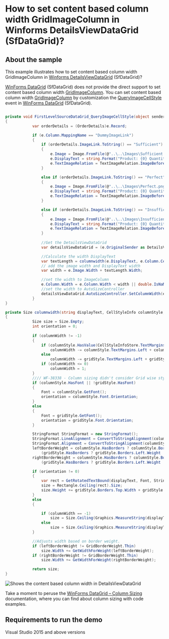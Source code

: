 # How to set content based column width GridImageColumn in Winforms DetailsViewDataGrid (SfDataGrid)?

## About the sample
This example illustrates how to set content based column width GridImageColumn in [Winforms DetailsViewDataGrid](https://www.syncfusion.com/winforms-ui-controls/datagrid) (SfDataGrid)? 

[WinForms DataGrid](https://www.syncfusion.com/winforms-ui-controls/datagrid) (SfDataGrid) does not provide the direct support to set content based column width [GridImageColumn](https://help.syncfusion.com/cr/windowsforms/Syncfusion.WinForms.DataGrid.GridImageColumn.html). You can set content based column width [GridImageColumn](https://help.syncfusion.com/cr/windowsforms/Syncfusion.WinForms.DataGrid.GridImageColumn.html) by customization the [QueryImageCellStyle](https://help.syncfusion.com/cr/windowsforms/Syncfusion.WinForms.DataGrid.SfDataGrid.html#Syncfusion_WinForms_DataGrid_SfDataGrid_QueryImageCellStyle) event in [WinForms DataGrid](https://www.syncfusion.com/winforms-ui-controls/datagrid) (SfDataGrid).

```C#

private void FirstLevelSourceDataGrid_QueryImageCellStyle(object sender, Syncfusion.WinForms.DataGrid.Events.QueryImageCellStyleEventArgs e)
{
            var orderDetails = (OrderDetails)e.Record;

            if (e.Column.MappingName == "DummyImageLink")
            {
                if (orderDetails.ImageLink.ToString() == "Sufficient")
                {
                    e.Image = Image.FromFile(@"..\..\Images\Sufficient.png");
                    e.DisplayText = string.Format("Product: {0} Quantity: {1} Discount: {2}", orderDetails.ProductID, orderDetails.Quantity, orderDetails.Discount);
                    e.TextImageRelation = TextImageRelation.ImageBeforeText;
                }

                else if (orderDetails.ImageLink.ToString() == "Perfect")
                {
                    e.Image = Image.FromFile(@"..\..\Images\Perfect.png");
                    e.DisplayText = string.Format("Product: {0} Quantity: {1} Discount: {2}", orderDetails.ProductID, orderDetails.Quantity, orderDetails.Discount);
                    e.TextImageRelation = TextImageRelation.ImageBeforeText;
                }

                else if (orderDetails.ImageLink.ToString() == "Insufficient")
                {
                    e.Image = Image.FromFile(@"..\..\Images\Insufficient.png");
                    e.DisplayText = string.Format("Product: {0} Quantity: {1} Discount: {2}", orderDetails.ProductID, orderDetails.Quantity, orderDetails.Discount);
                    e.TextImageRelation = TextImageRelation.ImageBeforeText;
                }
                
                //Get the DetailsViewDataGrid
                var detailsViewDataGrid = (e.OriginalSender as DetailsViewDataGrid);

                //Calculate the width DisplayText
                var textLength = columnwidth(e.DisplayText, e.Column.CellStyle, detailsViewDataGrid.Style.CellStyle);
                // add the image width and DisplayText width
                var width = e.Image.Width + textLength.Width;

                //set the width to ImageColumn
                e.Column.Width = e.Column.Width < width || double.IsNaN(e.Column.Width) ? width : e.Column.Width;
                //set the width to AutoSizeController
                detailsViewDataGrid.AutoSizeController.SetColumnWidth(e.Column, e.Column.Width);              
            }
}

private Size columnwidth(string displayText, CellStyleInfo columnStyle, CellStyleInfo gridStyle, int columnWidth = -1)
{       
            Size size = Size.Empty;
            int orientation = 0;
            
            if (columnWidth != -1)
            {
                if (columnStyle.HasValue(CellStyleInfoStore.TextMarginsProperty) || !gridStyle.HasValue(CellStyleInfoStore.TextMarginsProperty))
                    columnWidth -= columnStyle.TextMargins.Left + columnStyle.TextMargins.Right;
                else
                    columnWidth -= gridStyle.TextMargins.Left + gridStyle.TextMargins.Right;
                if (columnWidth <= 0)
                    columnWidth = 1;
            }
            //// WF-38338 - Column sizing didn't consider Grid wise styles.
            if (columnStyle.HasFont || !gridStyle.HasFont)
            {
                Font = columnStyle.GetFont();
                orientation = columnStyle.Font.Orientation;
            }
            else
            {
                Font = gridStyle.GetFont();
                orientation = gridStyle.Font.Orientation;
            }

            StringFormat StringFormat = new StringFormat();
            StringFormat.LineAlignment = ConvertToStringAlignment(columnStyle.HasVerticalAlignment ? columnStyle.VerticalAlignment : gridStyle.HasVerticalAlignment ? gridStyle.VerticalAlignment : columnStyle.VerticalAlignment);
            StringFormat.Alignment = ConvertToStringAlignment(columnStyle.HasHorizontalAlignment ? columnStyle.HorizontalAlignment : gridStyle.HasHorizontalAlignment ? gridStyle.HorizontalAlignment : columnStyle.HorizontalAlignment);
            leftBorderWeight = columnStyle.HasBorders ? columnStyle.Borders.Left.Weight :
                (gridStyle.HasBorders ? gridStyle.Borders.Left.Weight : columnStyle.Borders.Left.Weight);
            rightBorderWeight = columnStyle.HasBorders ? columnStyle.Borders.Left.Weight :
                (gridStyle.HasBorders ? gridStyle.Borders.Left.Weight : columnStyle.Borders.Left.Weight);

            if (orientation != 0)
            {
                var rect = GetRotatedTextBound(displayText, Font, StringFormat, orientation, Graphics.DpiY);
                size = Rectangle.Ceiling(rect).Size;
                size.Height += gridStyle.Borders.Top.Width + gridStyle.Borders.Bottom.Width;
            }
            else
            {

                if (columnWidth == -1)
                    size = Size.Ceiling(Graphics.MeasureString(displayText, Font, Point.Empty, StringFormat));
                else
                    size = Size.Ceiling(Graphics.MeasureString(displayText, Font, columnWidth, StringFormat));
            }

            //Adjusts width based on border weight.
            if (leftBorderWeight != GridBorderWeight.Thin)
                size.Width += GetWidthForWeight(leftBorderWeight);
            if (rightBorderWeight != GridBorderWeight.Thin)
                size.Width += GetWidthForWeight(rightBorderWeight);

            return size;
}  

```

![Shows the content based column width in DetailsViewDataGrid](ContentBasedColumnWidthGridImageColumn.gif)

Take a moment to peruse the [WinForms DataGrid – Column Sizing](https://help.syncfusion.com/windowsforms/datagrid/columns#column-sizing) documentation, where you can find about column sizing with code examples.

## Requirements to run the demo
Visual Studio 2015 and above versions
